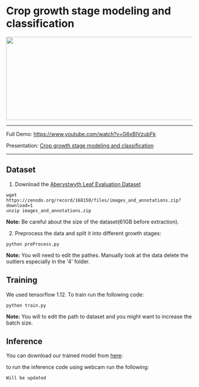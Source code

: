 # Crop growth stage modeling and classification


<p align="center">
 <img src="https://github.com/a-jahani/CropGrowthStage/blob/master/demo.gif" width="723" height="224">
</p>

_______________

Full Demo: https://www.youtube.com/watch?v=G6xBIVzubFk

Presentation: [Crop growth stage modeling and classification](https://drive.google.com/open?id=1P9jtOcwQjw0ygOf0gAYlQiGhG2rSv2cO)

__________________
## Dataset
1. Download the [Aberystwyth Leaf Evaluation Dataset](https://zenodo.org/record/168158#.XKJz2kCYU_U) 
```
wget https://zenodo.org/record/168158/files/images_and_annotations.zip?download=1
unzip images_and_annotations.zip
```
**Note:** Be careful about the size of the dataset(61GB before extraction).

2. Preprocess the data and split it into different growth stages:
```
python preProcess.py
```
**Note:** You will need to edit the pathes. 
Manually look at the data delete the outliers especially in the '4' folder.

## Training 
We used tensorflow 1.12. To train run the following code:
```
python train.py
```
**Note:** You will to edit the path to dataset and you might want to increase the batch size.

## Inference
You can download our trained model from [here](https://drive.google.com/open?id=1p2uP6Fic2GLnswXfaMa9xJZZKYb_eiHX):

to run the inference code using webcam run the following:
```
Will be updated
```
